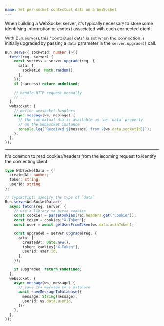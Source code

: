 ```yaml
---
name: Set per-socket contextual data on a WebSocket
---
```


When building a WebSocket server, it's typically necessary to store some identifying information or context associated with each connected client.

With [Bun.serve()](/docs/api/websockets#contextual-data), this "contextual data" is set when the connection is initially upgraded by passing a `data` parameter in the `server.upgrade()` call.

```ts
Bun.serve<{ socketId: number }>({
  fetch(req, server) {
    const success = server.upgrade(req, {
      data: {
        socketId: Math.random(),
      },
    });
    if (success) return undefined;

    // handle HTTP request normally
    // ...
  },
  websocket: {
    // define websocket handlers
    async message(ws, message) {
      // the contextual dta is available as the `data` property
      // on the WebSocket instance
      console.log(`Received ${message} from ${ws.data.socketId}}`);
    },
  },
});
```

---

It's common to read cookies/headers from the incoming request to identify the connecting client.

```ts
type WebSocketData = {
  createdAt: number;
  token: string;
  userId: string;
};

// TypeScript: specify the type of `data`
Bun.serve<WebSocketData>({
  async fetch(req, server) {
    // use a library to parse cookies
    const cookies = parseCookies(req.headers.get("Cookie"));
    const token = cookies["X-Token"];
    const user = await getUserFromToken(ws.data.authToken);

    const upgraded = server.upgrade(req, {
      data: {
        createdAt: Date.now(),
        token: cookies["X-Token"],
        userId: user.id,
      },
    });

    if (upgraded) return undefined;
  },
  websocket: {
    async message(ws, message) {
      // save the message to a database
      await saveMessageToDatabase({
        message: String(message),
        userId: ws.data.userId,
      });
    },
  },
});
```

